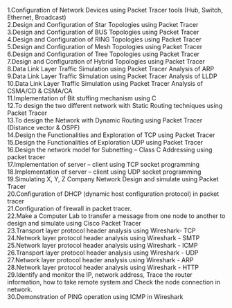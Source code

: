1.Configuration of Network Devices using Packet Tracer tools (Hub, 
Switch, Ethernet, Broadcast)<br />
2.Design and Configuration of Star Topologies using Packet Tracer<br /> 
3.Design and Configuration of BUS Topologies using Packet Tracer <br />
4.Design and Configuration of RING Topologies using Packet Tracer <br />
5.Design and Configuration of Mesh Topologies using Packet Tracer <br />
6.Design and Configuration of Tree Topologies using Packet Tracer <br />
7.Design and Configuration of Hybrid Topologies using Packet Tracer <br />
8.Data Link Layer Traffic Simulation using Packet Tracer Analysis of 
ARP <br />
9.Data Link Layer Traffic Simulation using Packet Tracer Analysis of 
LLDP<br />
10.Data Link Layer Traffic Simulation using Packet Tracer Analysis 
of CSMA/CD & CSMA/CA<br />
11.Implementation of Bit stuffing mechanism using C <br />
12.To design the two different network with Static Routing techniques using 
Packet Tracer<br />
13.To design the Network with Dynamic Routing using Packet Tracer 
(Distance vector & OSPF)<br />
14.Design the Functionalities and Exploration of TCP using Packet Tracer <br />
15.Design the Functionalities of Exploration UDP using Packet Tracer <br />
16.Design the network model for Subnetting – Class C Addressing using 
packet tracer<br />
17.Implementation of server – client using TCP socket programming <br />
18.Implementation of server – client using UDP socket programming <br />
19.Simulating X, Y, Z Company Network Design and simulate using Packet 
Tracer<br />
20.Configuration of DHCP (dynamic host configuration protocol) in packet 
tracer<br />
21.Configuration of firewall in packet tracer. <br />
22.Make a Computer Lab to transfer a message from one node to another to 
design and simulate using Cisco Packet Tracer<br />
23.Transport layer protocol header analysis using Wireshark- TCP <br />
24.Network layer protocol header analysis using Wireshark - SMTP <br />
25.Network layer protocol header analysis using Wireshark - ICMP <br />
26.Transport layer protocol header analysis using Wireshark - UDP <br />
27.Network layer protocol header analysis using Wireshark - ARP <br />
28.Network layer protocol header analysis using Wireshark - HTTP <br />
29.Identify and monitor the IP, network address, Trace the router
information, how to take remote system and Check the node connection
in network.<br />
30.Demonstration of PING operation using ICMP in Wireshark <br />
<br />
